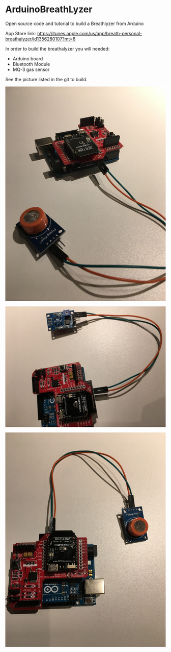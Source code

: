 # ArduinoBreathLyzer
Open source code and tutorial to build a Breathlyzer from Arduino

App Store link: https://itunes.apple.com/us/app/breath-personal-breathalyzer/id1356280107?mt=8

In order to build the breathalyzer you will needed:

- Arduino board
- Bluetooth Module
- MQ-3 gas sensor

See the picture listed in the git to build.

![alt text](https://github.com/gabrielcontee/ArduinoBreathLyzer/blob/master/IMG_0183.JPG)

![alt text](https://github.com/gabrielcontee/ArduinoBreathLyzer/blob/master/IMG_1646.JPG)

![alt text](https://github.com/gabrielcontee/ArduinoBreathLyzer/blob/master/IMG_3500.JPG)
